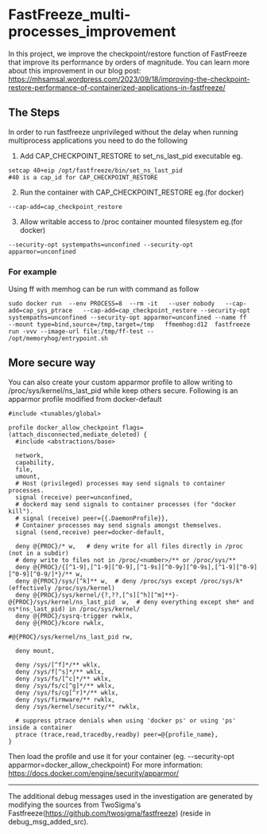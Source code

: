 # FastFreeze_multi-processes_improvement
In this project, we improve the checkpoint/restore function of FastFreeze that improve its performance by orders of magnitude. You can learn more about this improvement in our blog post: https://mhsamsal.wordpress.com/2023/09/18/improving-the-checkpoint-restore-performance-of-containerized-applications-in-fastfreeze/
## The Steps
In order to run fastfreeze unprivileged without the delay when running multiprocess applications you need to do the following
1. Add CAP_CHECKPOINT_RESTORE to set_ns_last_pid executable eg.
```
setcap 40+eip /opt/fastfreeze/bin/set_ns_last_pid
#40 is a cap_id for CAP_CHECKPOINT_RESTORE
```
2. Run the container with CAP_CHECKPOINT_RESTORE eg.(for docker)
```
--cap-add=cap_checkpoint_restore
```
3. Allow writable access to /proc container mounted filesystem eg.(for docker)
```
--security-opt systempaths=unconfined --security-opt apparmor=unconfined
```

### For example
Using ff with memhog can be run with command as follow
```
sudo docker run  --env PROCESS=8  --rm -it   --user nobody   --cap-add=cap_sys_ptrace   --cap-add=cap_checkpoint_restore --security-opt systempaths=unconfined --security-opt apparmor=unconfined --name ff   --mount type=bind,source=/tmp,target=/tmp   ffmemhog:d12  fastfreeze run -vvv --image-url file:/tmp/ff-test --   /opt/memoryhog/entrypoint.sh
```
## More secure way
You can also create your custom apparmor profile to allow writing to /proc/sys/kernel/ns_last_pid while keep others secure.
Following is an apparmor profile modified from docker-default
```
#include <tunables/global>

profile docker_allow_checkpoint flags=(attach_disconnected,mediate_deleted) {
  #include <abstractions/base>

  network,
  capability,
  file,
  umount,
  # Host (privileged) processes may send signals to container processes.
  signal (receive) peer=unconfined,
  # dockerd may send signals to container processes (for "docker kill").
  # signal (receive) peer={{.DaemonProfile}},
  # Container processes may send signals amongst themselves.
  signal (send,receive) peer=docker-default,

  deny @{PROC}/* w,   # deny write for all files directly in /proc (not in a subdir)
  # deny write to files not in /proc/<number>/** or /proc/sys/**
  deny @{PROC}/{[^1-9],[^1-9][^0-9],[^1-9s][^0-9y][^0-9s],[^1-9][^0-9][^0-9][^0-9/]*}/** w,
  deny @{PROC}/sys/[^k]** w,  # deny /proc/sys except /proc/sys/k* (effectively /proc/sys/kernel)
  deny @{PROC}/sys/kernel/{?,??,[^s][^h][^m]**}-@{PROC}/sys/kernel/ns_last_pid  w,  # deny everything except shm* and ns*(ns_last_pid) in /proc/sys/kernel/
  deny @{PROC}/sysrq-trigger rwklx,
  deny @{PROC}/kcore rwklx,

#@{PROC}/sys/kernel/ns_last_pid rw,

  deny mount,

  deny /sys/[^f]*/** wklx,
  deny /sys/f[^s]*/** wklx,
  deny /sys/fs/[^c]*/** wklx,
  deny /sys/fs/c[^g]*/** wklx,
  deny /sys/fs/cg[^r]*/** wklx,
  deny /sys/firmware/** rwklx,
  deny /sys/kernel/security/** rwklx,

  # suppress ptrace denials when using 'docker ps' or using 'ps' inside a container
  ptrace (trace,read,tracedby,readby) peer=@{profile_name},
}
```
Then load the profile and use it for your container (eg. --security-opt apparmor=docker_allow_checkpoint)
For more information: https://docs.docker.com/engine/security/apparmor/


------------------------------
The additional debug messages used in the investigation are generated by modifying the sources from TwoSigma's Fastfreeze(https://github.com/twosigma/fastfreeze) (reside in debug_msg_added_src).
